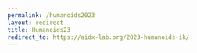 ```yaml
---
permalink: /humanoids2023
layout: redirect
title: Humanoids23
redirect_to: https://aidx-lab.org/2023-humanoids-ik/
---
```

